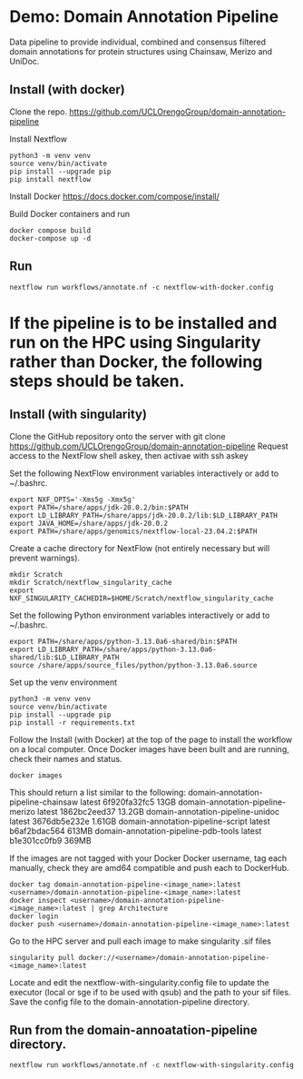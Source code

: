 # Demo: Domain Annotation Pipeline

Data pipeline to provide individual, combined and consensus filtered domain annotations for protein structures using Chainsaw, Merizo and UniDoc.

## Install (with docker)
Clone the repo.
https://github.com/UCLOrengoGroup/domain-annotation-pipeline

Install Nextflow
```
python3 -m venv venv
source venv/bin/activate
pip install --upgrade pip
pip install nextflow
```

Install Docker
https://docs.docker.com/compose/install/

Build Docker containers and run
```
docker compose build
docker-compose up -d
```

## Run
```
nextflow run workflows/annotate.nf -c nextflow-with-docker.config
```

# If the pipeline is to be installed and run on the HPC using Singularity rather than Docker, the following steps should be taken.

## Install (with singularity)
Clone the GitHub repository onto the server with git clone https://github.com/UCLOrengoGroup/domain-annotation-pipeline
Request access to the NextFlow shell askey, then activae with ssh askey

Set the following NextFlow environment variables interactively or add to ~/.bashrc.
```	
export NXF_OPTS='-Xms5g -Xmx5g'
export PATH=/share/apps/jdk-20.0.2/bin:$PATH
export LD_LIBRARY_PATH=/share/apps/jdk-20.0.2/lib:$LD_LIBRARY_PATH
export JAVA_HOME=/share/apps/jdk-20.0.2 
export PATH=/share/apps/genomics/nextflow-local-23.04.2:$PATH
```

Create a cache directory for NextFlow (not entirely necessary but will prevent warnings).
```
mkdir Scratch
mkdir Scratch/nextflow_singularity_cache 
export NXF_SINGULARITY_CACHEDIR=$HOME/Scratch/nextflow_singularity_cache
```

Set the following Python environment variables interactively or add to ~/.bashrc.
```
export PATH=/share/apps/python-3.13.0a6-shared/bin:$PATH
export LD_LIBRARY_PATH=/share/apps/python-3.13.0a6-shared/lib:$LD_LIBRARY_PATH
source /share/apps/source_files/python/python-3.13.0a6.source
```	

Set up the venv environment
```
python3 -m venv venv
source venv/bin/activate
pip install --upgrade pip
pip install -r requirements.txt
```

Follow the Install (with Docker) at the top of the page to install the workflow on a local computer.
Once Docker images have been built and are running, check their names and status.
```
docker images
```

This should return a list similar to the following:
domain-annotation-pipeline-chainsaw		latest	6f920fa32fc5	13GB
domain-annotation-pipeline-merizo		latest	1862bc2eed37	13.2GB
domain-annotation-pipeline-unidoc		latest	3676db5e232e	1.61GB
domain-annotation-pipeline-script		latest	b6af2bdac564	613MB
domain-annotation-pipeline-pdb-tools	latest	b1e301cc0fb9	369MB

If the images are not tagged with your Docker Docker username, tag each manually, check they are amd64 compatible and push each to DockerHub.
```
docker tag domain-annotation-pipeline-<image_name>:latest <username>/domain-annotation-pipeline-<image_name>:latest
docker inspect <username>/domain-annotation-pipeline-<image_name>:latest | grep Architecture
docker login
docker push <username>/domain-annotation-pipeline-<image_name>:latest
```

Go to the HPC server and pull each image to make singularity .sif files
```
singularity pull docker://<username>/domain-annotation-pipeline-<image_name>:latest
```

Locate and edit the nextflow-with-singularity.config file to update the executor (local or sge if to be used with qsub) and the path to your sif files. 
Save the config file to the domain-annotation-pipeline directory.

## Run from the domain-annoatation-pipeline directory.
```
nextflow run workflows/annotate.nf -c nextflow-with-singularity.config
```
